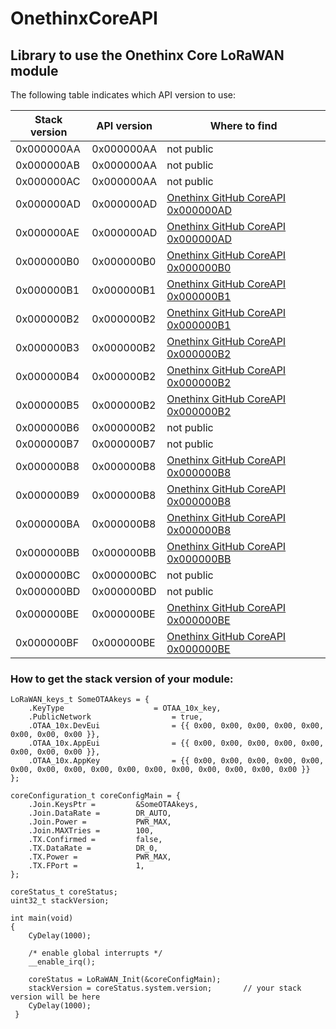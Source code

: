 # OnethinxCoreAPI

## Library to use the Onethinx Core LoRaWAN module

The following table indicates which API version to use:

| Stack version | API version | Where to find                                                                                    |
|---------------|-------------|--------------------------------------------------------------------------------------------------|
| 0x000000AA    | 0x000000AA  | not public                                                                                       |
| 0x000000AB    | 0x000000AA  | not public                                                                                       |
| 0x000000AC    | 0x000000AA  | not public                                                                                       |
| 0x000000AD    | 0x000000AD  | [Onethinx GitHub CoreAPI 0x000000AD](https://github.com/onethinx/OnethinxCoreAPI/tree/master/0x000000AD) |
| 0x000000AE    | 0x000000AD  | [Onethinx GitHub CoreAPI 0x000000AD](https://github.com/onethinx/OnethinxCoreAPI/tree/master/0x000000AD) |
| 0x000000B0    | 0x000000B0  | [Onethinx GitHub CoreAPI 0x000000B0](https://github.com/onethinx/OnethinxCoreAPI/tree/master/0x000000B0) |
| 0x000000B1    | 0x000000B1  | [Onethinx GitHub CoreAPI 0x000000B1](https://github.com/onethinx/OnethinxCoreAPI/tree/master/0x000000B1) |
| 0x000000B2    | 0x000000B2  | [Onethinx GitHub CoreAPI 0x000000B1](https://github.com/onethinx/OnethinxCoreAPI/tree/master/0x000000B2) |
| 0x000000B3    | 0x000000B2  | [Onethinx GitHub CoreAPI 0x000000B2](https://github.com/onethinx/OnethinxCoreAPI/tree/master/0x000000B2) |
| 0x000000B4    | 0x000000B2  | [Onethinx GitHub CoreAPI 0x000000B2](https://github.com/onethinx/OnethinxCoreAPI/tree/master/0x000000B2) |
| 0x000000B5    | 0x000000B2  | [Onethinx GitHub CoreAPI 0x000000B2](https://github.com/onethinx/OnethinxCoreAPI/tree/master/0x000000B2) |
| 0x000000B6    | 0x000000B2  | not public                                                                                       |
| 0x000000B7    | 0x000000B7  | not public                                                                                       |
| 0x000000B8    | 0x000000B8  | [Onethinx GitHub CoreAPI 0x000000B8](https://github.com/onethinx/OnethinxCoreAPI/tree/master/0x000000B8) |
| 0x000000B9    | 0x000000B8  | [Onethinx GitHub CoreAPI 0x000000B8](https://github.com/onethinx/OnethinxCoreAPI/tree/master/0x000000B8) |
| 0x000000BA    | 0x000000B8  | [Onethinx GitHub CoreAPI 0x000000B8](https://github.com/onethinx/OnethinxCoreAPI/tree/master/0x000000B8) |
| 0x000000BB    | 0x000000BB  | [Onethinx GitHub CoreAPI 0x000000BB](https://github.com/onethinx/OnethinxCoreAPI/tree/master/0x000000BB) |
| 0x000000BC    | 0x000000BC  | not public
| 0x000000BD    | 0x000000BD  | not public
| 0x000000BE    | 0x000000BE  | [Onethinx GitHub CoreAPI 0x000000BE](https://github.com/onethinx/OnethinxCoreAPI/tree/master/0x000000BE) |
| 0x000000BF    | 0x000000BE  | [Onethinx GitHub CoreAPI 0x000000BE](https://github.com/onethinx/OnethinxCoreAPI/tree/master/0x000000BE) |

### How to get the stack version of your module:

```
LoRaWAN_keys_t SomeOTAAkeys = {
	.KeyType					= OTAA_10x_key,
	.PublicNetwork					= true,
	.OTAA_10x.DevEui				= {{ 0x00, 0x00, 0x00, 0x00, 0x00, 0x00, 0x00, 0x00 }},
	.OTAA_10x.AppEui				= {{ 0x00, 0x00, 0x00, 0x00, 0x00, 0x00, 0x00, 0x00 }},
	.OTAA_10x.AppKey				= {{ 0x00, 0x00, 0x00, 0x00, 0x00, 0x00, 0x00, 0x00, 0x00, 0x00, 0x00, 0x00, 0x00, 0x00, 0x00, 0x00 }}
};

coreConfiguration_t	coreConfigMain = {
	.Join.KeysPtr = 		&SomeOTAAkeys,
	.Join.DataRate =		DR_AUTO,
	.Join.Power =			PWR_MAX,
	.Join.MAXTries = 		100,
	.TX.Confirmed = 		false,
	.TX.DataRate = 			DR_0,
	.TX.Power = 			PWR_MAX,
	.TX.FPort = 			1,
};

coreStatus_t coreStatus;
uint32_t stackVersion;

int main(void)
{
	CyDelay(1000);
  
	/* enable global interrupts */
	__enable_irq();
	
	coreStatus = LoRaWAN_Init(&coreConfigMain);
	stackVersion = coreStatus.system.version;       // your stack version will be here
	CyDelay(1000);
 }
  ```
  


